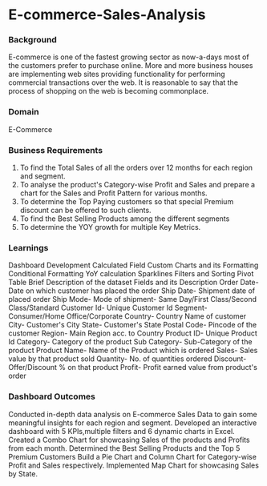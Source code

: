# E-commerce-Sales-Analysis

### Background

E-commerce is one of the fastest growing sector as now-a-days most of the customers prefer to purchase online. More and more business houses are implementing web sites providing functionality for performing commercial transactions over the web. It is reasonable to say that the process of shopping on the web is becoming commonplace.

### Domain

E-Commerce

### Business Requirements

1. To find the Total Sales of all the orders over 12 months for each region and segment.
2. To analyse the product's Category-wise Profit and Sales and prepare a chart for the Sales and Profit Pattern for various months.
3. To determine the Top Paying customers so that special Premium discount can be offered to such clients.
4. To find the Best Selling Products among the different segments
5. To determine the YOY growth for multiple Key Metrics.
   
### Learnings

Dashboard Development
Calculated Field
Custom Charts and its Formatting
Conditional Formatting
YoY calculation
Sparklines
Filters and Sorting
Pivot Table
Brief Description of the dataset
Fields and its Description
Order Date- Date on which customer has placed the order
Ship Date- Shipment date of placed order
Ship Mode- Mode of shipment- Same Day/First Class/Second Class/Standard
Customer Id- Unique Customer Id
Segment- Consumer/Home Office/Corporate
Country- Country Name of customer
City- Customer's City
State- Customer's State
Postal Code- Pincode of the customer
Region- Main Region acc. to Country
Product ID- Unique Product Id
Category- Category of the product
Sub Category- Sub-Category of the product
Product Name- Name of the Product which is ordered
Sales- Sales value by that product sold
Quantity- No. of quantities ordered
Discount- Offer/Discount % on that product
Profit- Profit earned value from product's order

### Dashboard Outcomes

Conducted in-depth data analysis on E-commerce Sales Data to gain some meaningful insights for each region and segment.
Developed an interactive dashboard with 5 KPIs,multiple filters and 6 dynamic charts in Excel.
Created a Combo Chart for showcasing Sales of the products and Profits from each month.
Determined the Best Selling Products and the Top 5 Premium Customers
Build a Pie Chart and Column Chart for Category-wise Profit and Sales respectively.
Implemented Map Chart for showcasing Sales by State.
